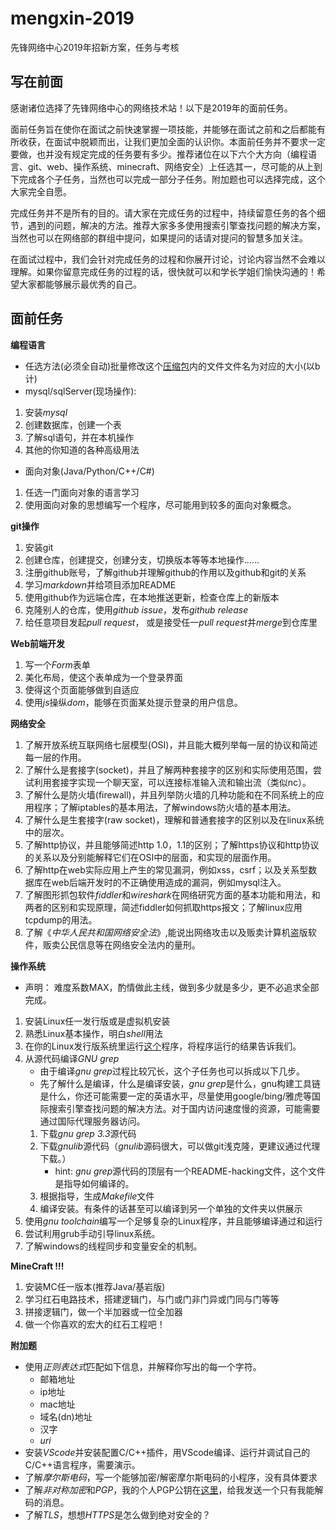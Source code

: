 # mengxin-2019
先锋网络中心2019年招新方案，任务与考核

## 写在前面
感谢诸位选择了先锋网络中心的网络技术站！以下是2019年的面前任务。

面前任务旨在使你在面试之前快速掌握一项技能，并能够在面试之前和之后都能有所收获，在面试中脱颖而出，让我们更加全面的认识你。本面前任务并不要求一定要做，也并没有规定完成的任务要有多少。推荐诸位在以下六个大方向（编程语言、git、web、操作系统、minecraft、网络安全）上任选其一，尽可能的从上到下完成各个子任务，当然也可以完成一部分子任务。附加题也可以选择完成，这个大家完全自愿。

完成任务并不是所有的目的。请大家在完成任务的过程中，持续留意任务的各个细节，遇到的问题，解决的方法。推荐大家多多使用搜索引擎查找问题的解决方案，当然也可以在网络部的群组中提问，如果提问的话请对提问的智慧多加关注。

在面试过程中，我们会针对完成任务的过程和你展开讨论，讨论内容当然不会难以理解。如果你留意完成任务的过程的话，很快就可以和学长学姐们愉快沟通的！希望大家都能够展示最优秀的自己。

## 面前任务
**编程语言**
- 任选方法(必须全自动)批量修改这个[压缩包](./网络部文件考核.zip)内的文件文件名为对应的大小(以b计)
- mysql/sqlServer(现场操作):
 1. 安装*mysql*
 2. 创建数据库，创建一个表
 3. 了解sql语句，并在本机操作
 4. 其他的你知道的各种高级用法
- 面向对象(Java/Python/C++/C#)
 1. 任选一门面向对象的语言学习
 2. 使用面向对象的思想编写一个程序，尽可能用到较多的面向对象概念。

**git操作**
1. 安装git
2. 创建仓库，创建提交，创建分支，切换版本等等本地操作……
3. 注册github账号，了解github并理解github的作用以及github和git的关系
4. 学习*markdown*并给项目添加README
5. 使用github作为远端仓库，在本地推送更新，检查仓库上的新版本
6. 克隆别人的仓库，使用*github issue*，发布*github release*
7. 给任意项目发起*pull request*， 或是接受任一*pull request*并*merge*到仓库里
 
**Web前端开发**
1. 写一个*Form*表单
2. 美化布局，使这个表单成为一个登录界面
3. 使得这个页面能够做到自适应
4. 使用*js*操纵*dom*，能够在页面某处提示登录的用户信息。

**网络安全**    
1. 了解开放系统互联网络七层模型(OSI)，并且能大概列举每一层的协议和简述每一层的作用。  
2. 了解什么是套接字(socket)，并且了解两种套接字的区别和实际使用范围，尝试利用套接字实现一个聊天室，可以连接标准输入流和输出流（类似nc）。  
3. 了解什么是防火墙(firewall)，并且列举防火墙的几种功能和在不同系统上的应用程序；了解iptables的基本用法，了解windows防火墙的基本用法。
4. 了解什么是生套接字(raw socket)，理解和普通套接字的区别以及在linux系统中的层次。
5. 了解http协议，并且能够简述http 1.0，1.1的区别；了解https协议和http协议的关系以及分别能解释它们在OSI中的层面，和实现的层面作用。
6. 了解http在web实际应用上产生的常见漏洞，例如xss，csrf；以及关系型数据库在web后端开发时的不正确使用造成的漏洞，例如mysql注入。
7. 了解图形抓包软件*fiddler*和*wireshark*在网络研究方面的基本功能和用法，和两者的区别和实现原理，简述fiddler如何抓取https报文；了解linux应用tcpdump的用法。
8. 了解《*中华人民共和国网络安全法*》,能说出网络攻击以及贩卖计算机盗版软件，贩卖公民信息等在网络安全法内的量刑。
 
**操作系统**
 - 声明： 难度系数MAX，酌情做此主线，做到多少就是多少，更不必追求全部完成。
 1. 安装Linux任一发行版或是虚拟机安装
 2. 熟悉Linux基本操作，明白*shell*用法
 3. 在你的Linux发行版系统里运行[这个](./mengxin_string.o)程序，将程序运行的结果告诉我们。
 4. 从源代码编译*GNU grep*
    - 由于编译*gnu grep*过程比较冗长，这个子任务也可以拆成以下几步。
    - 先了解什么是编译，什么是编译安装，*gnu grep*是什么，gnu构建工具链是什么，你还可能需要一定的英语水平，尽量使用google/bing/雅虎等国际搜索引擎查找问题的解决方法。对于国内访问速度慢的资源，可能需要通过国际代理服务器访问。
    1. 下载*gnu grep 3.3*源代码
    2. 下载*gnulib*源代码（*gnulib*源码很大，可以做git浅克隆，更建议通过代理下载。）
       - hint: *gnu grep*源代码的顶层有一个README-hacking文件，这个文件是指导如何编译的。
    3. 根据指导，生成*Makefile*文件
    4. 编译安装。有条件的话甚至可以编译到另一个单独的文件夹以供展示
  5. 使用*gnu toolchain*编写一个足够复杂的Linux程序，并且能够编译通过和运行
  6. 尝试利用grub手动引导linux系统。
  7. 了解windows的线程同步和变量安全的机制。
 
**MineCraft !!!**
 1. 安装MC任一版本(推荐Java/基岩版)
 2. 学习红石电路技术，搭建逻辑门，与门或门非门异或门同与门等等
 3. 拼接逻辑门，做一个半加器或一位全加器
 4. 做一个你喜欢的宏大的红石工程吧！
 
**附加题**
 - 使用*正则表达式*匹配如下信息，并解释你写出的每一个字符。
   - 邮箱地址
   - ip地址
   - mac地址
   - 域名(dn)地址
   - 汉字
   - *uri*
 - 安装*VScode*并安装配置C/C++插件，用VScode编译、运行并调试自己的C/C++语言程序，需要演示。
 - 了解*摩尔斯电码*，写一个能够加密/解密摩尔斯电码的小程序，没有具体要求
 - 了解*非对称加密*和*PGP*，我的个人PGP公钥在[这里](./rubinposter.gpg)，给我发送一个只有我能解码的消息。
 - 了解*TLS*，想想*HTTPS*是怎么做到绝对安全的？
